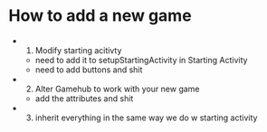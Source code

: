 # How to add a new game
- 1. Modify starting acitivty
    - need to add it to setupStartingActivity in Starting Activity
    - need to add buttons and shit
- 2. Alter Gamehub to work with your new game
    - add the attributes and shit
- 3. inherit everything in the same way we do w starting activity